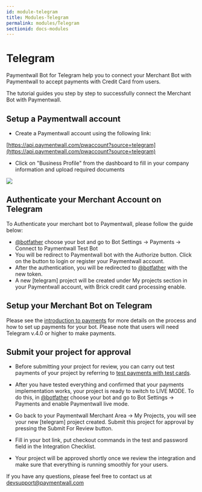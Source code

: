 ```yaml
---
id: module-telegram
title: Modules-Telegram
permalink: modules/Telegram
sectionid: docs-modules
---
```


# Telegram

Paymentwall Bot for Telegram help you to connect your Merchant Bot with Paymentwall to accept payments with Credit Card from users.

The tutorial guides you step by step to successfully connect the Merchant Bot with Paymentwall.

## Setup a Paymentwall account

* Create a Paymentwall account using the following link:

[https://api.paymentwall.com/pwaccount?source=telegram](https://api.paymentwall.com/pwaccount?source=telegram)

* Click on "Business Profile" from the dashboard to fill in your company information and upload required documents

<div class="docs-img">
   <img src="https://www.paymentwall.com/uploaded/files/Step5-Cibilis-Paymentwall.png"/>
</div>

## Authenticate your Merchant Account on Telegram

To Authenticate your merchant bot to Paymentwall, please follow the guide below:

* [@botfather](https://t.me/botfather) choose your bot and go to Bot Settings -> Payments -> Connect to Paymentwall Test Bot
* You will be redirect to Paymentwall bot with the Authorize button. Click on the button to login or register your Paymentwall account.  
* After the authentication, you will be redirected to [@botfather](https://t.me/botfather) with the new token.
* A new [telegram] project will be created under My projects section in your Paymentwall account, with Brick credit card processing enable.

## Setup your Merchant Bot on Telegram

Please see the [introduction to payments](https://core.telegram.org/bots/payments) for more details on the process and how to set up payments for your bot.
 Please note that users will need Telegram v.4.0 or higher to make payments.

## Submit your project for approval

* Before submitting your project for review, you can carry out test payments of your project by referring to [test payments with test cards](/paymentwall.github.io/brick/sandbox).

* After you have tested everything and confirmed that your payments implementation works, your project is ready to switch to LIVE MODE. To do this, in [@botfather](https://t.me/botfather) choose your bot and go to Bot Settings -> Payments and enable Paymentwall live mode.

* Go back to your Paymentwall Merchant Area -> My Projects, you will see your new [telegram] project created. Submit this project for approval by pressing the Submit For Review button.

* Fill in your bot link, put checkout commands in the test and password field in the Integration Checklist.

* Your project will be approved shortly once we review the integration and make sure that everything is running smoothly for your users.

If you have any questions, please feel free to contact us at [devsupport@paymentwall.com](mailto:devsupport@paymentwall.com)
